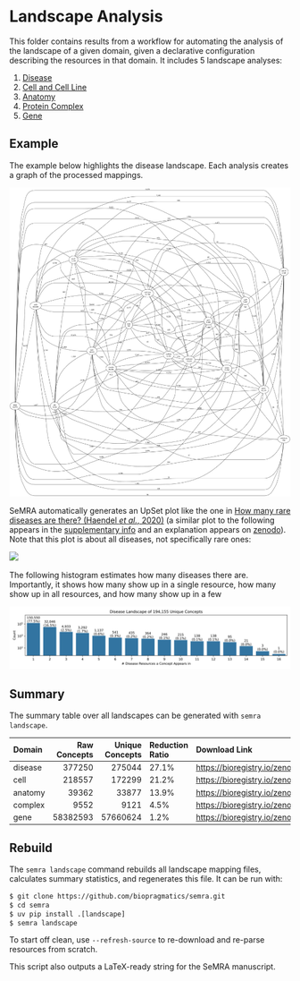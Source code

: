 # Landscape Analysis

This folder contains results from a workflow for automating the analysis of the
landscape of a given domain, given a declarative configuration describing the
resources in that domain. It includes 5 landscape analyses:

<ol>
<li><a href="disease/">Disease</a></li>
<li><a href="cell/">Cell and Cell Line</a></li>
<li><a href="anatomy/">Anatomy</a></li>
<li><a href="complex/">Protein Complex</a></li>
<li><a href="gene/">Gene</a></li>
</ol>

## Example

The example below highlights the disease landscape. Each analysis creates a
graph of the processed mappings.

![](disease/processed_graph.svg)

SeMRA automatically generates an UpSet plot like the one in
[How many rare diseases are there? (Haendel _et al._, 2020)](https://doi.org/10.1038/d41573-019-00180-y)
(a similar plot to the following appears in the
[supplementary info](https://media.nature.com/original/magazine-assets/d41573-019-00180-y/17308594)
and an explanation appears on [zenodo](https://zenodo.org/records/3478576)).
Note that this plot is about all diseases, not specifically rare ones:

![](disease/processed_landscape_upset.svg)

The following histogram estimates how many diseases there are. Importantly, it
shows how many show up in a single resource, how many show up in all resources,
and how many show up in a few

![](disease/processed_landscape_histogram.svg)

## Summary

The summary table over all landscapes can be generated with `semra landscape`.

| Domain  | Raw Concepts | Unique Concepts | Reduction Ratio | Download Link                                 |
| :------ | -----------: | --------------: | :-------------- | :-------------------------------------------- |
| disease |       377250 |          275044 | 27.1%           | https://bioregistry.io/zenodo.record:11091886 |
| cell    |       218557 |          172299 | 21.2%           | https://bioregistry.io/zenodo.record:11091581 |
| anatomy |        39362 |           33877 | 13.9%           | https://bioregistry.io/zenodo.record:11091803 |
| complex |         9552 |            9121 | 4.5%            | https://bioregistry.io/zenodo.record:11091422 |
| gene    |     58382593 |        57660624 | 1.2%            | https://bioregistry.io/zenodo.record:11092013 |

## Rebuild

The `semra landscape` command rebuilds all landscape mapping files, calculates
summary statistics, and regenerates this file. It can be run with:

```console
$ git clone https://github.com/biopragmatics/semra.git
$ cd semra
$ uv pip install .[landscape]
$ semra landscape
```

To start off clean, use `--refresh-source` to re-download and re-parse resources
from scratch.

This script also outputs a LaTeX-ready string for the SeMRA manuscript.

